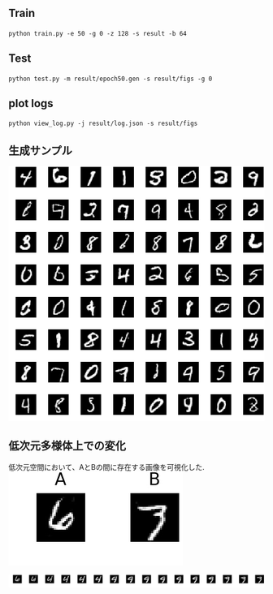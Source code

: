 ## Train
`python train.py -e 50 -g 0 -z 128 -s result -b 64`

## Test
`python test.py -m result/epoch50.gen -s result/figs -g 0`

## plot logs
`python view_log.py -j result/log.json -s result/figs`

## 生成サンプル
![生成サンプル](https://github.com/wrb0312/for_labo/blob/master/gan/result/figs/result.jpg)

## 低次元多様体上での変化
低次元空間において、AとBの間に存在する画像を可視化した.
![画像AB](https://github.com/wrb0312/for_labo/blob/master/gan/result/figs/AB.jpg)

![AからBへの変化](https://github.com/wrb0312/for_labo/blob/master/gan/result/figs/latent_A2B.jpg)